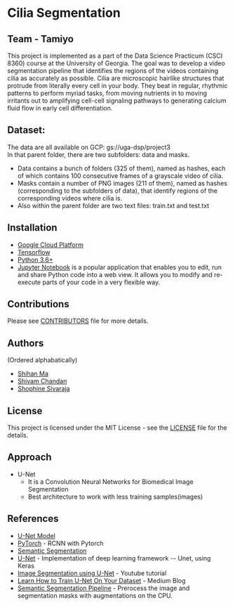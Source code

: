 # Cilia Segmentation
## Team - Tamiyo
This project is implemented as a part of the Data Science Practicum (CSCI 8360) course at the University of Georgia. The goal was to develop a video segmentation pipeline that identifies the regions of the videos containing cilia as accurately as possible. Cilia are microscopic hairlike structures that protrude from literally every cell in your body. They beat in regular, rhythmic patterns to perform myriad tasks, from moving nutrients in to moving irritants out to   amplifying cell-cell signaling pathways to generating calcium fluid flow in early cell differentiation.

## Dataset:
The data are all available on GCP: gs://uga-dsp/project3<br> 
In that parent folder, there are two subfolders: data and masks. 
<ul>
  <li>Data contains a bunch of folders (325 of them), named as hashes, each of which contains 100 consecutive frames of a grayscale video of cilia.</li>
  <li>Masks contain a number of PNG images (211 of them), named as hashes (corresponding to the subfolders of data), 
      that identify regions of the corresponding videos where cilia is. </li>
  <li>Also within the parent folder are two text files: train.txt and test.txt </li>
 
</ul>
 

## Installation
* [Google Cloud Platform](https://cloud.google.com/)
* [Tensorflow](https://www.tensorflow.org/install)
* [Python 3.6+](https://www.python.org/)
* [Jupyter Notebook](https://jupyter.org/install) is a popular application that enables you to edit, run and share Python code into a web view. It allows you to modify and re-execute parts of your code in a very flexible way. 

## Contributions
Please see [CONTRIBUTORS](https://github.com/dsp-uga/tamiyo-p3/blob/main/CONTRIBUTORS.md) file for more details.

## Authors 
(Ordered alphabatically)
<ul> 
  <li><a href= "https://github.com/mashihan123"> Shihan Ma</a></li>
  <li><a href ="https://github.com/shivamchandan93" > Shivam Chandan </a></li>
  <li><a href = "https://github.com/shophine"> Shophine Sivaraja</a></li>
</ul>

## License
This project is licensed under the MIT License - see the <a href="https://github.com/dsp-uga/tamiyo-p3/blob/main/LICENSE">LICENSE</a> file for the details.

## Approach
* U-Net
  * It is a Convolution Neural Networks for Biomedical Image Segmentation
  * Best architecture to work with less training samples(images) 
  

## References
* [U-Net Model](https://github.com/bnsreenu/python_for_microscopists/blob/master/204-207simple_unet_model.py)
* [PyTorch](https://pytorch.org/tutorials/intermediate/torchvision_tutorial.html) - RCNN with Pytorch
* [Semantic Segmentation](https://medium.com/@pallawi.ds/semantic-segmentation-with-u-net-train-and-test-on-your-custom-data-in-keras-39e4f972ec89)
* [U-Net](https://github.com/zhixuhao/unet) - Implementation of deep learning framework -- Unet, using Keras
* [Image Segmentation using U-Net](https://www.youtube.com/watch?v=68HR_eyzk00) - Youtube tutorial
* [Learn How to Train U-Net On Your Dataset](https://medium.com/coinmonks/learn-how-to-train-u-net-on-your-dataset-8e3f89fbd623) - Medium Blog
* [Semantic Segmentation Pipeline](https://github.com/HasnainRaz/SemSegPipeline) - Prerocess the image and segmentation masks with augmentations on the CPU.


